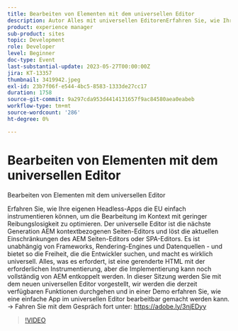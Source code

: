 ```yaml
---
title: Bearbeiten von Elementen mit dem universellen Editor
description: Autor Alles mit universellen EditorenErfahren Sie, wie Ihre eigenen Headless-Apps einfach die UE instrumentieren können, um die Bearbeitung im Kontext mit geringem Reibungsverlust für Ihre Autoren zu optimieren. Der universelle Editor ist die nächste Generation AEM kontextbezogenen Seiten-Editors und löst die aktuellen Einschränkungen des AEM Seiten-Editors oder SPA-Editors. Es ist unabhängig von Frameworks, Rendering-Engines und Datenquellen - und bietet so die Freiheit, die die Entwickler suchen, und macht es wirklich universell. Alles, was es erfordert, ist eine gerenderte HTML mit der erforderlichen Instrumentierung, aber die Implementierung kann noch vollständig von AEM entkoppelt werden. In dieser Sitzung werden Sie mit dem neuen universellen Editor vorgestellt, wir werden die derzeit verfügbaren Funktionen durchgehen und in einer Demo erfahren Sie, wie eine einfache App im universellen Editor bearbeitbar gemacht werden kann.
product: experience manager
sub-product: sites
topic: Development
role: Developer
level: Beginner
doc-type: Event
last-substantial-update: 2023-05-27T00:00:00Z
jira: KT-13357
thumbnail: 3419942.jpeg
exl-id: 23b7f06f-e544-4bc5-8583-1333de27cc17
duration: 1758
source-git-commit: 9a297cda953d4414131657f9ac84580aea0eabeb
workflow-type: tm+mt
source-wordcount: '286'
ht-degree: 0%

---
```


# Bearbeiten von Elementen mit dem universellen Editor

Bearbeiten von Elementen mit dem universellen Editor

Erfahren Sie, wie Ihre eigenen Headless-Apps die EU einfach instrumentieren können, um die Bearbeitung im Kontext mit geringer Reibungslosigkeit zu optimieren. Der universelle Editor ist die nächste Generation AEM kontextbezogenen Seiten-Editors und löst die aktuellen Einschränkungen des AEM Seiten-Editors oder SPA-Editors. Es ist unabhängig von Frameworks, Rendering-Engines und Datenquellen - und bietet so die Freiheit, die die Entwickler suchen, und macht es wirklich universell. Alles, was es erfordert, ist eine gerenderte HTML mit der erforderlichen Instrumentierung, aber die Implementierung kann noch vollständig von AEM entkoppelt werden. In dieser Sitzung werden Sie mit dem neuen universellen Editor vorgestellt, wir werden die derzeit verfügbaren Funktionen durchgehen und in einer Demo erfahren Sie, wie eine einfache App im universellen Editor bearbeitbar gemacht werden kann. → Fahren Sie mit dem Gespräch fort unter: https://adobe.ly/3njEDyy

>[!VIDEO](https://video.tv.adobe.com/v/3419942/?learn=on)
